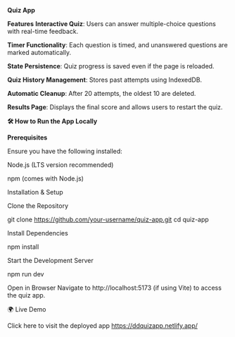 **Quiz App**

 **Features**
**Interactive Quiz**: Users can answer multiple-choice questions with real-time feedback.

**Timer Functionality**: Each question is timed, and unanswered questions are marked automatically.

**State Persistence**: Quiz progress is saved even if the page is reloaded.

**Quiz History Management**: Stores past attempts using IndexedDB.

**Automatic Cleanup**: After 20 attempts, the oldest 10 are deleted.

**Results Page**: Displays the final score and allows users to restart the quiz.



**🛠️ How to Run the App Locally**

**Prerequisites**

Ensure you have the following installed:

Node.js (LTS version recommended)

npm (comes with Node.js)

Installation & Setup


 Clone the Repository

 git clone https://github.com/your-username/quiz-app.git
 cd quiz-app

Install Dependencies

 npm install

Start the Development Server

 npm run dev

Open in Browser
Navigate to http://localhost:5173 (if using Vite) to access the quiz app.

🌍 Live Demo

Click here to visit the deployed app
https://ddquizapp.netlify.app/
